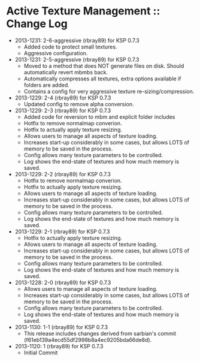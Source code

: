 # Active Texture Management :: Change Log

* 2013-1231: 2-6-aggressive (rbray89) for KSP 0.7.3
	+ Added code to protect small textures.
	+ Aggressive configuration.
* 2013-1231: 2-5-aggressive (rbray89) for KSP 0.7.3
	+ Moved to a method that does NOT generate files on disk. Should automatically revert mbmbs back.
	+ Automatically compresses all textures, extra options available if folders are added.
	+ Contains a config for very aggressive texture re-sizing/compression.
* 2013-1229: 2-4 (rbray89) for KSP 0.7.3
	+ Updated config to remove alpha conversion.
* 2013-1229: 2-3 (rbray89) for KSP 0.7.3
	+ Added code for reversion to mbm and explicit folder includes
	+ Hotfix to remove normalmap converion.
	+ Hotfix to actually apply texture resizing.
	+ Allows users to manage all aspects of texture loading.
	+ Increases start-up considerably in some cases, but allows LOTS of memory to be saved in the process.
	+ Config allows many texture parameters to be controlled.
	+ Log shows the end-state of textures and how much memory is saved.
* 2013-1229: 2-2 (rbray89) for KSP 0.7.3
	+ Hotfix to remove normalmap converion.
	+ Hotfix to actually apply texture resizing.
	+ Allows users to manage all aspects of texture loading.
	+ Increases start-up considerably in some cases, but allows LOTS of memory to be saved in the process.
	+ Config allows many texture parameters to be controlled.
	+ Log shows the end-state of textures and how much memory is saved.
* 2013-1229: 2-1 (rbray89) for KSP 0.7.3
	+ Hotfix to actually apply texture resizing.
	+ Allows users to manage all aspects of texture loading.
	+ Increases start-up considerably in some cases, but allows LOTS of memory to be saved in the process.
	+ Config allows many texture parameters to be controlled.
	+ Log shows the end-state of textures and how much memory is saved.
* 2013-1228: 2-0 (rbray89) for KSP 0.7.3
	+ Allows users to manage all aspects of texture loading.
	+ Increases start-up considerably in some cases, but allows LOTS of memory to be saved in the process.
	+ Config allows many texture parameters to be controlled.
	+ Log shows the end-state of textures and how much memory is saved.
* 2013-1130: 1-1 (rbray89) for KSP 0.7.3
	+ This release includes changes derived from sarbian's commit (f61eb139a4ecd55df2998b8a4ec9205bda66de8d).
* 2013-1120: 1 (rbray89) for KSP 0.7.3
	+ Initial Commit
